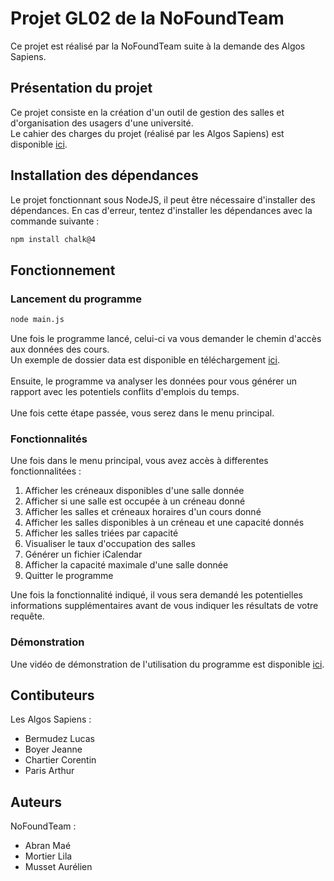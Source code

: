 # Projet GL02 de la NoFoundTeam

Ce projet est réalisé par la NoFoundTeam suite à la demande des Algos Sapiens.
## Présentation du projet
Ce projet consiste en la création d'un outil de gestion des salles et d'organisation des usagers d'une université.\
Le cahier des charges du projet (réalisé par les Algos Sapiens) est disponible [ici](https://drive.google.com/file/d/1L5uby8bw0sJ85M3nuYX020e3dtGXyWy8/view?usp=sharing).

## Installation des dépendances
Le projet fonctionnant sous NodeJS, il peut être nécessaire d'installer des dépendances. En cas d'erreur, tentez d'installer les dépendances avec la commande suivante :

```bash
npm install chalk@4
```

## Fonctionnement 
### Lancement du programme 
```bash
node main.js
```
Une fois le programme lancé, celui-ci va vous demander le chemin d'accès aux données des cours.\
Un exemple de dossier data est disponible en téléchargement [ici](https://drive.google.com/file/d/1fT2q1QvIYl6LuxS_g-cqWjmS5bBKgYzL/view?usp=drive_link).\
\
Ensuite, le programme va analyser les données pour vous générer un rapport avec les potentiels conflits d'emplois du temps.
\
\
Une fois cette étape passée, vous serez dans le menu principal.
### Fonctionnalités
Une fois dans le menu principal, vous avez accès à differentes fonctionnalitées :
1) Afficher les créneaux disponibles d'une salle donnée
2) Afficher si une salle est occupée à un créneau donné
3) Afficher les salles et créneaux horaires d'un cours donné
4) Afficher les salles disponibles à un créneau et une capacité donnés
5) Afficher les salles triées par capacité
6) Visualiser le taux d'occupation des salles
7) Générer un fichier iCalendar
8) Afficher la capacité maximale d'une salle donnée
9) Quitter le programme

Une fois la fonctionnalité indiqué, il vous sera demandé les potentielles informations supplémentaires avant de vous indiquer les résultats de votre requête.
### Démonstration 
Une vidéo de démonstration de l'utilisation du programme est disponible [ici](https://drive.google.com/file/d/1Wbp_kOUl3d-fjzd4SITAmiQv6SQKoJNh/view?usp=sharing).
## Contibuteurs
Les Algos Sapiens :
- Bermudez Lucas
- Boyer Jeanne
- Chartier Corentin
- Paris Arthur
## Auteurs
NoFoundTeam :
- Abran Maé
- Mortier Lila
- Musset Aurélien